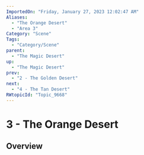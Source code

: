 ```yaml
---
ImportedOn: "Friday, January 27, 2023 12:02:47 AM"
Aliases:
  - "The Orange Desert"
  - "Area 3"
Category: "Scene"
Tags:
  - "Category/Scene"
parent:
  - "The Magic Desert"
up:
  - "The Magic Desert"
prev:
  - "2 - The Golden Desert"
next:
  - "4 - The Tan Desert"
RWtopicId: "Topic_9668"
---
```

# 3 - The Orange Desert
## Overview
